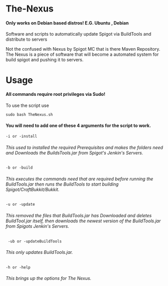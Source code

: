 # The-Nexus
#### Only works on Debian based distros! E.G. Ubuntu , Debian

Software and scripts to automatically update Spigot via BuildTools and distribute to servers

Not the confused with Nexus by Spigot MC that is there Maven Repository. The Nexus is a piece of software that will become a automated system for build spigot and pushing it to servers.

# Usage

#### All commands require root privileges via Sudo!

To use the script use

    sudo bash TheNexus.sh

#### You will need to add one of these 4 arguments for the script to work.


    -i or -install
###### This used to installed the required Prerequisites and makes the folders need and Downloads the BuildsTools.jar from Spigot's Jenkin's Servers.

    -b or -build
###### This executes the commands need that are required before running the BuildTools.jar then runs the BuildTools to start building Spigot/CraftBukkit/Bukkit.

    -u or -update
###### This removed the files that BuildTools.jar has Downloaded and deletes BuildTool.jar itself, then downloads the newest version of the BuildTools.jar from Spigots Jenkin's Servers.

     -ub or -updateBuildTools
###### This only updates BuildTools.jar.

    -h or -help
###### This brings up the options for The Nexus.
